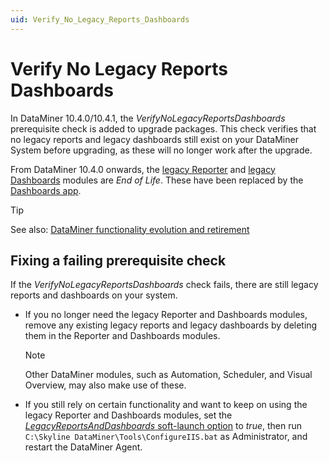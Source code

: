 ```yaml
---
uid: Verify_No_Legacy_Reports_Dashboards
---
```


# Verify No Legacy Reports Dashboards

In DataMiner 10.4.0/10.4.1<!--RN 37922-->, the *VerifyNoLegacyReportsDashboards* prerequisite check is added to upgrade packages. This check verifies that no legacy reports and legacy dashboards still exist on your DataMiner System before upgrading, as these will no longer work after the upgrade.

From DataMiner 10.4.0 onwards, the [legacy Reporter](xref:reporter) and [legacy Dashboards](xref:dashboards) modules are *End of Life*. These have been replaced by the [Dashboards app](xref:newR_D).

> [!TIP]
> See also: [DataMiner functionality evolution and retirement](xref:Software_support_life_cycles#dataminer-functionality-evolution-and-retirement)

## Fixing a failing prerequisite check

If the *VerifyNoLegacyReportsDashboards* check fails, there are still legacy reports and dashboards on your system.

- If you no longer need the legacy Reporter and Dashboards modules, remove any existing legacy reports and legacy dashboards by deleting them in the Reporter and Dashboards modules.

  > [!NOTE]
  > Other DataMiner modules, such as Automation, Scheduler, and Visual Overview, may also make use of these.

- If you still rely on certain functionality and want to keep on using the legacy Reporter and Dashboards modules, set the [*LegacyReportsAndDashboards* soft-launch option](xref:Overview_of_Soft_Launch_Options#legacyreportsanddashboards) to *true*, then run `C:\Skyline DataMiner\Tools\ConfigureIIS.bat` as Administrator, and restart the DataMiner Agent.
